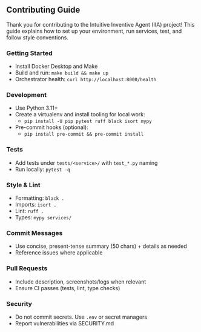 ## Contributing Guide

Thank you for contributing to the Intuitive Inventive Agent (IIA) project! This guide explains how to set up your environment, run services, test, and follow style conventions.

### Getting Started
- Install Docker Desktop and Make
- Build and run: `make build && make up`
- Orchestrator health: `curl http://localhost:8000/health`

### Development
- Use Python 3.11+
- Create a virtualenv and install tooling for local work:
  - `pip install -U pip pytest ruff black isort mypy`
- Pre-commit hooks (optional):
  - `pip install pre-commit && pre-commit install`

### Tests
- Add tests under `tests/<service>/` with `test_*.py` naming
- Run locally: `pytest -q`

### Style & Lint
- Formatting: `black .`
- Imports: `isort .`
- Lint: `ruff .`
- Types: `mypy services/`

### Commit Messages
- Use concise, present-tense summary (50 chars) + details as needed
- Reference issues where applicable

### Pull Requests
- Include description, screenshots/logs when relevant
- Ensure CI passes (tests, lint, type checks)

### Security
- Do not commit secrets. Use `.env` or secret managers
- Report vulnerabilities via SECURITY.md

